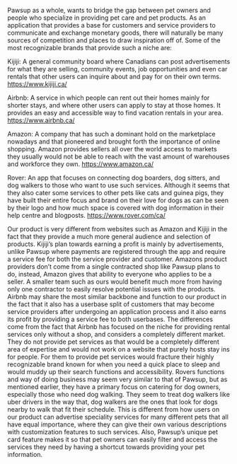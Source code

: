 Pawsup as a whole, wants to bridge the gap between pet owners and people who specialize in providing pet care and pet products. As an application that provides a base for customers and service providers to communicate and exchange monetary goods, there will naturally be many sources of competition and places to draw inspiration off of. Some of the most recognizable brands that provide such a niche are:

Kijiji: A general community board where Canadians can post advertisements for what they are selling, community events, job opportunities and even car rentals that other users can inquire about and pay for on their own terms.
https://www.kijiji.ca/ 


Airbnb: A service in which people can rent out their homes mainly for shorter stays, and where other users can apply to stay at those homes. It provides an easy and accessible way to find vacation rentals in your area.
https://www.airbnb.ca/ 

Amazon: A company that has such a dominant hold on the marketplace nowadays and that pioneered and brought forth the importance of online shopping. Amazon provides sellers all over the world access to markets they usually would not be able to reach with the vast amount of warehouses and workforce they own.
https://www.amazon.ca/ 

Rover: An app that focuses on connecting dog boarders, dog sitters, and dog walkers to those who want to use such services. Although it seems that they also cater some services to other pets like cats and guinea pigs, they have built their entire focus and brand on their love for dogs as can be seen by their logo and how much space is covered with dog information in their help centre and blogposts.
https://www.rover.com/ca/ 

Our product is very different from websites such as Amazon and Kijiji in the fact that they provide a much more general audience and selection of products. Kijiji’s plan towards earning a profit is mainly by advertisements, unlike Pawsup where payments are registered through the app and require a service fee for both the service provider and customer. Amazons product providers don’t come from a single contracted shop like Pawsup plans to do, instead, Amazon gives that ability to everyone who applies to be a seller. A smaller team such as ours would benefit much more from having only one contractor to easily resolve potential issues with the products. Airbnb may share the most similar backbone and function to our product in the fact that it also has a userbase split of customers that may become service providers after undergoing an application process and it also earns its profit by providing a service fee to both userbases. The differences come from the fact that Airbnb has focused on the niche for providing rental services only without a shop, and considers a completely different market. They do not provide pet services as that would be a completely different area of expertise and would not work on a website that purely hosts stay ins for people. For them to provide pet services would fracture their highly recognizable brand known for when you need a quick place to sleep and would muddy up their search functions and accessibility. Rovers functions and way of doing business may seem very similar to that of Pawsup, but as mentioned earlier, they have a primary focus on catering for dog owners, especially those who need dog walking. They seem to treat dog walkers like uber drivers in the way that, dog walkers are the ones that look for dogs nearby to walk that fit their schedule. This is different from how users on our product can advertise speciality services for many different pets that all have equal importance, where they can give their own various descriptions with customization features to such services. Also, Pawsup’s unique pet card feature makes it so that pet owners can easily filter and access the services they need by having a shortcut towards providing your pet information.
